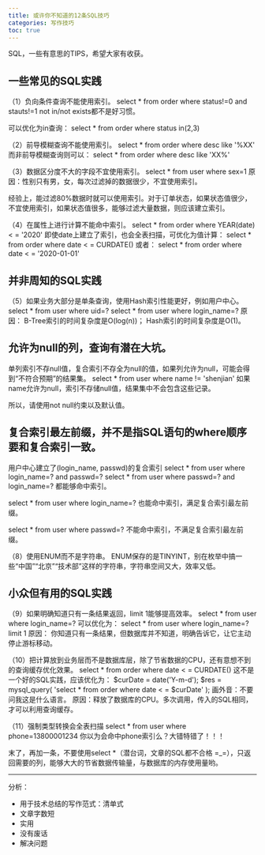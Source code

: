 ```yaml
---
title: 或许你不知道的12条SQL技巧
categories: 写作技巧
toc: true
---
```


SQL，一些有意思的TIPS，希望大家有收获。

## 一些常见的SQL实践
（1）负向条件查询不能使用索引。
select * from order where status!=0 and stauts!=1
not in/not exists都不是好习惯。

可以优化为in查询：
select * from order where status in(2,3)

（2）前导模糊查询不能使用索引。
select * from order where desc like '%XX'
而非前导模糊查询则可以：
select * from order where desc like 'XX%'

（3）数据区分度不大的字段不宜使用索引。
select * from user where sex=1
原因：性别只有男，女，每次过滤掉的数据很少，不宜使用索引。

经验上，能过滤80%数据时就可以使用索引。对于订单状态，如果状态值很少，不宜使用索引，如果状态值很多，能够过滤大量数据，则应该建立索引。

（4）在属性上进行计算不能命中索引。
select * from order where YEAR(date) < = '2020'
即使date上建立了索引，也会全表扫描，可优化为值计算：
select * from order where date < = CURDATE()
或者：
select * from order where date < = '2020-01-01'

## 并非周知的SQL实践
（5）如果业务大部分是单条查询，使用Hash索引性能更好，例如用户中心。
select * from user where uid=?
select * from user where login_name=?
原因：
B-Tree索引的时间复杂度是O(log(n))；
Hash索引的时间复杂度是O(1)。

## 允许为null的列，查询有潜在大坑。

单列索引不存null值，复合索引不存全为null的值，如果列允许为null，可能会得到“不符合预期”的结果集。
select * from user where name != 'shenjian'
如果name允许为null，索引不存储null值，结果集中不会包含这些记录。

所以，请使用not null约束以及默认值。

## 复合索引最左前缀，并不是指SQL语句的where顺序要和复合索引一致。
用户中心建立了(login_name, passwd)的复合索引
select * from user where login_name=? and passwd=?
select * from user where passwd=? and login_name=?
都能够命中索引。

select * from user where login_name=?
也能命中索引，满足复合索引最左前缀。

select * from user where passwd=?
不能命中索引，不满足复合索引最左前缀。

（8）使用ENUM而不是字符串。
ENUM保存的是TINYINT，别在枚举中搞一些“中国”“北京”“技术部”这样的字符串，字符串空间又大，效率又低。

 ## 小众但有用的SQL实践
（9）如果明确知道只有一条结果返回，limit 1能够提高效率。
select * from user where login_name=?
可以优化为：
select * from user where login_name=? limit 1
原因：
你知道只有一条结果，但数据库并不知道，明确告诉它，让它主动停止游标移动。

（10）把计算放到业务层而不是数据库层，除了节省数据的CPU，还有意想不到的查询缓存优化效果。
select * from order where date < = CURDATE()
这不是一个好的SQL实践，应该优化为：
$curDate = date('Y-m-d');
$res = mysql_query(
    'select * from order where date < = $curDate'
);
画外音：不要问我这是什么语言。
原因：释放了数据库的CPU。多次调用，传入的SQL相同，才可以利用查询缓存。

（11）强制类型转换会全表扫描
select * from user where phone=13800001234
你以为会命中phone索引么？大错特错了！！！

末了，再加一条，不要使用select *（潜台词，文章的SQL都不合格 =_=），只返回需要的列，能够大大的节省数据传输量，与数据库的内存使用量哟。





--------------



分析：

- 用于技术总结的写作范式：清单式
- 文章字数短
- 实用
- 没有废话
- 解决问题

